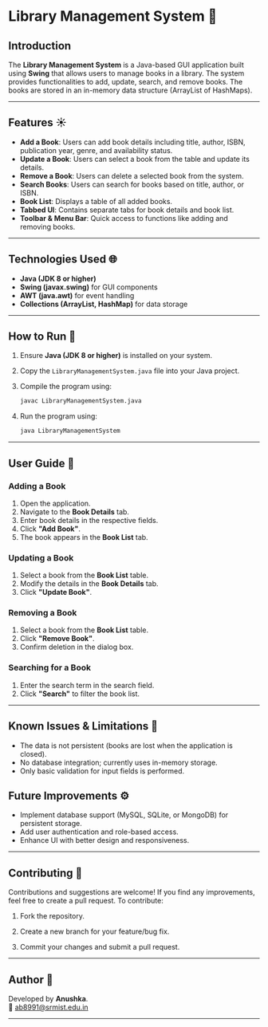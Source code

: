 # Library Management System 📖

## Introduction
The **Library Management System** is a Java-based GUI application built using **Swing** that allows users to manage books in a library. The system provides functionalities to add, update, search, and remove books. The books are stored in an in-memory data structure (ArrayList of HashMaps).

---

## Features ☀️
- **Add a Book**: Users can add book details including title, author, ISBN, publication year, genre, and availability status.
- **Update a Book**: Users can select a book from the table and update its details.
- **Remove a Book**: Users can delete a selected book from the system.
- **Search Books**: Users can search for books based on title, author, or ISBN.
- **Book List**: Displays a table of all added books.
- **Tabbed UI**: Contains separate tabs for book details and book list.
- **Toolbar & Menu Bar**: Quick access to functions like adding and removing books.

---

## Technologies Used 🌐
- **Java (JDK 8 or higher)**
- **Swing (javax.swing)** for GUI components
- **AWT (java.awt)** for event handling
- **Collections (ArrayList, HashMap)** for data storage

---

## How to Run 💬
1. Ensure **Java (JDK 8 or higher)** is installed on your system.
   
2. Copy the `LibraryManagementSystem.java` file into your Java project.
   
3. Compile the program using:
   ```sh
   javac LibraryManagementSystem.java
   ```
   
4. Run the program using:
   ```sh
   java LibraryManagementSystem
   ```
   
---

## User Guide 📁

### Adding a Book
1. Open the application.
2. Navigate to the **Book Details** tab.
3. Enter book details in the respective fields.
4. Click **"Add Book"**.
5. The book appears in the **Book List** tab.

### Updating a Book
1. Select a book from the **Book List** table.
2. Modify the details in the **Book Details** tab.
3. Click **"Update Book"**.

### Removing a Book
1. Select a book from the **Book List** table.
2. Click **"Remove Book"**.
3. Confirm deletion in the dialog box.

### Searching for a Book
1. Enter the search term in the search field.
2. Click **"Search"** to filter the book list.

---

## Known Issues & Limitations 👾
- The data is not persistent (books are lost when the application is closed).
- No database integration; currently uses in-memory storage.
- Only basic validation for input fields is performed.

## Future Improvements ⚙
- Implement database support (MySQL, SQLite, or MongoDB) for persistent storage.
- Add user authentication and role-based access.
- Enhance UI with better design and responsiveness.

---

## Contributing 🤝

Contributions and suggestions are welcome! If you find any improvements, feel free to create a pull request. To contribute:

1. Fork the repository.

2. Create a new branch for your feature/bug fix.

3. Commit your changes and submit a pull request.

---

## Author 💞
Developed by **Anushka**. <br>
📧 [ab8991@srmist.edu.in](mailto:ab8991@srmist.edu.in)

---
